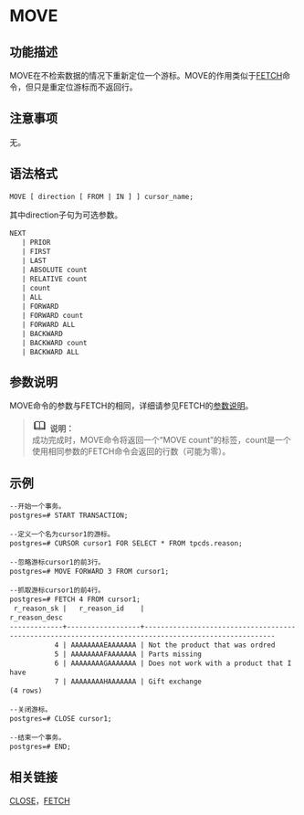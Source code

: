 # MOVE<a name="ZH-CN_TOPIC_0242370633"></a>

## 功能描述<a name="zh-cn_topic_0237122169_zh-cn_topic_0059778649_s0bf0a06c81754f8b9c758ba7660a6d5f"></a>

MOVE在不检索数据的情况下重新定位一个游标。MOVE的作用类似于[FETCH](FETCH.md)命令，但只是重定位游标而不返回行。

## 注意事项<a name="zh-cn_topic_0237122169_zh-cn_topic_0059778649_sb645366a8585455aaecf9f6d58feef33"></a>

无。

## 语法格式<a name="zh-cn_topic_0237122169_zh-cn_topic_0059778649_s813243b788f64e2ab3219be97d6efe24"></a>

```
MOVE [ direction [ FROM | IN ] ] cursor_name;
```

其中direction子句为可选参数。

```
NEXT
   | PRIOR
   | FIRST
   | LAST
   | ABSOLUTE count
   | RELATIVE count
   | count
   | ALL
   | FORWARD
   | FORWARD count
   | FORWARD ALL
   | BACKWARD
   | BACKWARD count
   | BACKWARD ALL
```

## 参数说明<a name="zh-cn_topic_0237122169_zh-cn_topic_0059778649_scd6d2507c45c462a8717666a869f836b"></a>

MOVE命令的参数与FETCH的相同，详细请参见FETCH的[参数说明](FETCH.md#zh-cn_topic_0237122165_zh-cn_topic_0059778422_sceb763c430654064b8f61e9aa0792af9)。

>![](public_sys-resources/icon-note.gif) **说明：**   
>成功完成时，MOVE命令将返回一个“MOVE count”的标签，count是一个使用相同参数的FETCH命令会返回的行数（可能为零）。  

## 示例<a name="zh-cn_topic_0237122169_zh-cn_topic_0059778649_s135d1e005b114aa4b3446001b7416853"></a>

```
--开始一个事务。
postgres=# START TRANSACTION;

--定义一个名为cursor1的游标。
postgres=# CURSOR cursor1 FOR SELECT * FROM tpcds.reason;

--忽略游标cursor1的前3行。
postgres=# MOVE FORWARD 3 FROM cursor1;

--抓取游标cursor1的前4行。
postgres=# FETCH 4 FROM cursor1;
 r_reason_sk |   r_reason_id    |                                            r_reason_desc                                             
-------------+------------------+------------------------------------------------------------------------------------------------------
           4 | AAAAAAAAEAAAAAAA | Not the product that was ordred                                                                     
           5 | AAAAAAAAFAAAAAAA | Parts missing                                                                                       
           6 | AAAAAAAAGAAAAAAA | Does not work with a product that I have                                                            
           7 | AAAAAAAAHAAAAAAA | Gift exchange                                                                                       
(4 rows)

--关闭游标。
postgres=# CLOSE cursor1;

--结束一个事务。
postgres=# END;
```

## 相关链接<a name="zh-cn_topic_0237122169_zh-cn_topic_0059778649_s576a05d59d374a6684001f646161ee14"></a>

[CLOSE](CLOSE.md)，[FETCH](FETCH.md)

